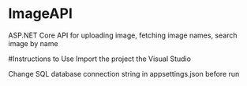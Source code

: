 # ImageAPI
ASP.NET Core API for uploading image, fetching image names, search image by name

#Instructions to Use
Import the project the Visual Studio 

Change SQL database connection string in appsettings.json before run

